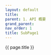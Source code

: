 ```yaml
---
layout: default
title: 
parent: 1. API 概要
grand_parent:  
nav_order: 1
title: SubPage1
---
```


 {{ page.title }}